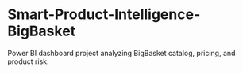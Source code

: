 # Smart-Product-Intelligence-BigBasket
Power BI dashboard project analyzing BigBasket catalog, pricing, and product risk.
